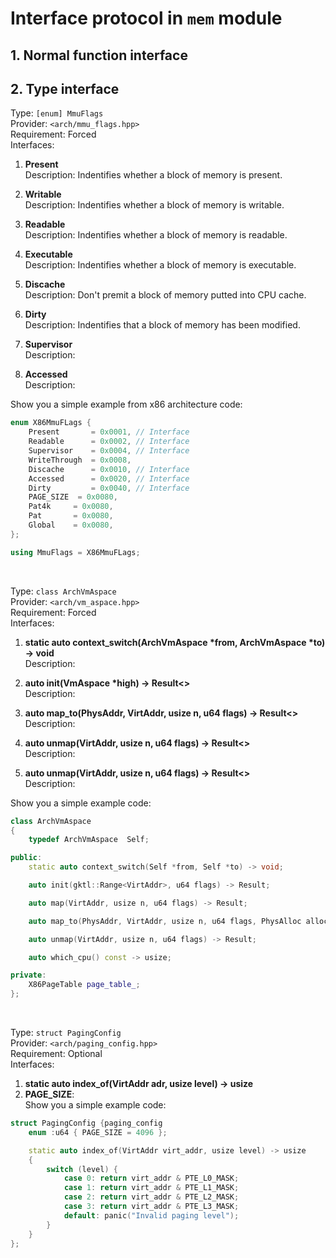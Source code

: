 # Interface protocol in `mem` module 
## 1. Normal function interface

## 2. Type interface
Type: `[enum] MmuFlags` <br>
Provider: `<arch/mmu_flags.hpp>` <br>
Requirement: Forced <br>
Interfaces:
1. __Present__ <br>
Description: Indentifies whether a block of memory is present. <br>

2. __Writable__ <br>
Description: Indentifies whether a block of memory is writable. <br>

3. __Readable__ <br>
Description: Indentifies whether a block of memory is readable. <br>

4. __Executable__ <br>
Description: Indentifies whether a block of memory is executable. <br>

5. __Discache__ <br>
Description: Don't premit a block of memory putted into CPU cache. <br>

6. __Dirty__ <br>
Description: Indentifies that a block of memory has been modified. <br>

7. __Supervisor__ <br>
Description: <br>

8. __Accessed__ <br>
Description: <br>

Show you a simple example from x86 architecture code:
```c++
enum X86MmuFLags {
    Present       = 0x0001, // Interface
    Readable      = 0x0002, // Interface
    Supervisor    = 0x0004, // Interface
    WriteThrough  = 0x0008,
    Discache      = 0x0010, // Interface
    Accessed      = 0x0020, // Interface
    Dirty         = 0x0040, // Interface
    PAGE_SIZE  = 0x0080,
    Pat4k     = 0x0080,
    Pat       = 0x0080,
    Global    = 0x0080,
};

using MmuFlags = X86MmuFLags;

```
<br>

Type: `class ArchVmAspace` <br>
Provider: `<arch/vm_aspace.hpp>` <br>
Requirement: Forced <br>
Interfaces:
1.  __static auto context_switch(ArchVmAspace *from, ArchVmAspace *to) -> void__ <br>
Description:

2. __auto init(VmAspace *high) -> Result<>__ <br>
Description:

3. __auto map_to(PhysAddr, VirtAddr, usize n, u64 flags) -> Result<>__ <br>
Description:

4. __auto unmap(VirtAddr, usize n, u64 flags) -> Result<>__ <br>
Description:

5. __auto unmap(VirtAddr, usize n, u64 flags) -> Result<>__ <br>
Description:

Show you a simple example code:
```c++
class ArchVmAspace
{
    typedef ArchVmAspace  Self;

public:
    static auto context_switch(Self *from, Self *to) -> void;

    auto init(gktl::Range<VirtAddr>, u64 flags) -> Result;

    auto map(VirtAddr, usize n, u64 flags) -> Result;

    auto map_to(PhysAddr, VirtAddr, usize n, u64 flags, PhysAlloc alloc) -> Result;

    auto unmap(VirtAddr, usize n, u64 flags) -> Result;

    auto which_cpu() const -> usize;

private:
    X86PageTable page_table_;
};
```
<br>

Type: `struct PagingConfig` <br>
Provider: `<arch/paging_config.hpp>` <br>
Requirement: Optional <br>
Interfaces:
1. __static auto index_of(VirtAddr adr, usize level) -> usize__ <br>
2. __PAGE_SIZE__: <br>
Show you a simple example code:
```c++
struct PagingConfig {paging_config
    enum :u64 { PAGE_SIZE = 4096 };

    static auto index_of(VirtAddr virt_addr, usize level) -> usize
    {
        switch (level) {
            case 0: return virt_addr & PTE_L0_MASK;
            case 1: return virt_addr & PTE_L1_MASK;
            case 2: return virt_addr & PTE_L2_MASK;
            case 3: return virt_addr & PTE_L3_MASK;
            default: panic("Invalid paging level");
        }
    }
};
```
